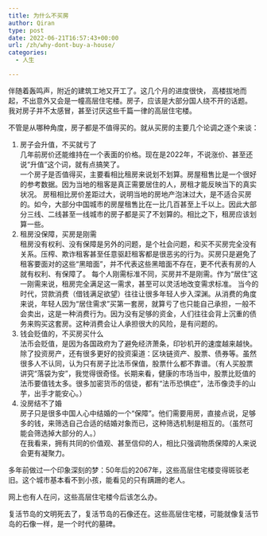 ```yaml
---
title: 为什么不买房
author: Qiran
type: post
date: 2022-06-21T16:57:43+00:00
url: /zh/why-dont-buy-a-house/
categories:
  - 人生

---
```

伴随着轰鸣声，附近的建筑工地又开工了。这几个月的进度很快， 高楼拔地而起，不出意外又会是一幢高层住宅楼。房子，应该是大部分国人绕不开的话题。  
我对房子并不太感冒，甚至讨厌这些千篇一律的高层住宅楼。

不管是从哪种角度，房子都是不值得买的。就从买房的主要几个论调之逐个来谈：

<ol class="wp-block-list">
  <li>
    房子会升值，不买就亏了<br />几年前房价还能维持在一个表面的价格。现在是2022年，不说涨价、甚至还说“升值”这个词，就有点搞笑了。<br />一个房子是否值得买，主要看相比租房来说划不划算。房屋租售比是一个很好的参考数据。因为当地的租客是真正需要居住的人，房租才能反映当下的真实状况。 房租相比房价差距过大，说明当地的房地产泡沫过大，是不适合买房的。如今，大部分中国城市的房屋租售比在一比几百甚至上千以上。因此大部分三线、二线甚至一线城市的房子都是买了不划算的。相比之下，租房应该划算一些。
  </li>
  <li>
    租房没保障，买房是刚需<br />租房没有权利、没有保障是另外的问题，是个社会问题，和买不买房完全没有关系。压榨、欺诈租客甚至任意驱赶租客都是很恶劣的行为。买房只是避免了租客要面对的这些“黑暗面”，并不代表这些黑暗面不存在，更不代表有房的人就有权利、有保障了。 每个人刚需标准不同，买房并不是刚需。作为“居住”这一刚需来说，租房完全满足这一需求，甚至可以灵活地改变需求标准。 当今的时代，贷款消费（借钱满足欲望）往往让很多年轻人步入深渊。从消费的角度来说，年轻人因为“居住需求”买第一套房，就算亏了也只能自己承担，一般不会卖出，这是一种消费行为。因为没有足够的资金，人们往往会背上沉重的债务来购买这套房。这种消费会让人承担很大的风险，是有问题的。
  </li>
  <li>
    钱会贬值的，不买房买什么<br />法币会贬值，是因为各国政府为了避免经济萧条，印钞机开的速度越来越快。<br />除了投资房产，还有很多更好的投资渠道：区块链资产、股票、债券等。虽然很多人不认同，认为只有房子比法币保值，股票什么都不靠谱。（有人买股票讲究“落袋为安”，我觉得很奇怪。长期来看，健康的市场当中，股票比贬值的法币要值钱太多。很多加密货币的信徒，都有“法币恐惧症”，法币像烫手的山芋，出手才能安心。）
  </li>
  <li>
    没房结不了婚<br />房子只是很多中国人心中结婚的一个“保障”。他们需要用房，直接点说，足够多的钱，来筛选自己合适的结婚对象而已，这种筛选机制是相互的。（虽然可能会筛选掉大部分的人。）<br />在我看来，拥有共同的价值观、甚至信仰的人，相比只强调物质保障的人来说会更有凝聚力。
  </li>
</ol>

多年前做过一个印象深刻的梦：50年后的2067年，这些高层住宅楼变得斑驳老旧。这个城市基本看不到小孩，能看见的只有蹒跚的老人。

网上也有人在问，这些高层住宅楼今后该怎么办。

复活节岛的文明死去了，复活节岛的石像还在。这些高层住宅楼，可能就像复活节岛的石像一样，是一个时代的墓碑。
